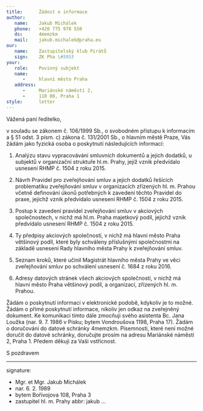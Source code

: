 ```yaml
---
title:      Žádost o informace
author:
   name:    Jakub Michálek
   phone:   +420 775 978 550
   ds:      4memzkm
   mail:    jakub.michalek@praha.eu
our:
   name:    Zastupitelský klub Pirátů
   sign:    ZK Pha \#5953
your:
   role:    Povinný subjekt
   name:    
      -     hlavní město Praha
   address:
      -     Mariánské náměstí 2,
      -     110 00, Praha 1
style:      letter
---
```


Vážená paní ředitelko,

v souladu se zákonem č. 106/1999 Sb., o svobodném přístupu k informacím a § 51 odst. 3 písm. c) zákona č. 131/2001 Sb., o hlavním městě Praze, Vás žádám jako fyzická osoba o poskytnutí následujících informací:

1. Analýzu stavu vypracovávání smluvních dokumentů a jejich dodatků, u subjektů v organizační struktuře hl.m. Prahy, jejíž vznik předvídalo usnesení RHMP č. 1504 z roku 2015.

2. Návrh Pravidel pro zveřejňování smluv a jejich dodatků řešících problematiku zveřejňování smluv v organizacích zřízených hl. m. Prahou včetně definování úkonů potřebných k zavedení těchto Pravidel do praxe, jejichž vznik předvídalo usnesení RHMP č. 1504 z roku 2015.

3. Postup k zavedení pravidel zveřejňování smluv v akciových společnostech, v nichž má hl.m. Praha majetkový podíl, jejichž vznik předvídalo usnesení RHMP č. 1504 z roku 2015.

4. Ty předpisy akciových společností, v nichž má hlavní město Praha většinový podíl, které byly schváleny příslušnými společnostmi na základě usnesení Rady hlavního města Prahy k zveřejňování smluv. 

5. Seznam kroků, které učinil Magistrát hlavního města Prahy ve věci zveřejňování smluv po schválení usnesení č. 1684 z roku 2016.

6. Adresy datových stránek všech akciových společností, v nichž má hlavní město Praha většinový podíl, a organizací, zřízených hl. m. Prahou.

Žádám o poskytnutí informací v elektronické podobě, kdykoliv je to možné. Žádám o přímé poskytnutí informace, nikoliv jen odkaz na zveřejněný dokument. Ke komunikaci tímto dále zmocňuji svého asistenta Bc. Jana Loužka (nar. 9. 7. 1986 v Písku; bytem Vondroušova 1198, Praha 17). Žádám o doručování do datové schránky 4memzkm. Písemnosti, které není možné doručit do datové schránky, doručujte prosím na adresu Mariánské náměstí 2, Praha 1. Předem děkuji za Vaši vstřícnost.

S pozdravem

---
signature: 
  - Mgr. et Mgr. Jakub Michálek
  - nar. 6. 2. 1989
  - bytem Bořivojova 108, Praha 3
  - zastupitel hl. m. Prahy
abbr:       jakub
...
